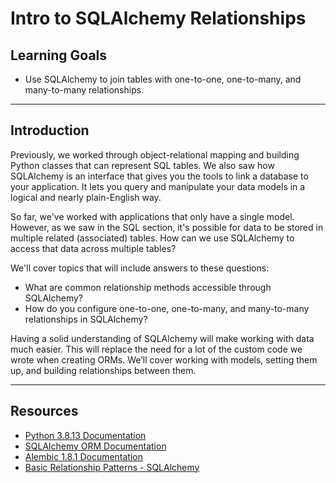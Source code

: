 # Intro to SQLAlchemy Relationships

## Learning Goals

- Use SQLAlchemy to join tables with one-to-one, one-to-many, and
  many-to-many relationships.

***

## Introduction

Previously, we worked through object-relational mapping and building Python
classes that can represent SQL tables. We also saw how SQLAlchemy is an
interface that gives you the tools to link a database to your application. It
lets you query and manipulate your data models in a logical and nearly
plain-English way.

So far, we've worked with applications that only have a single model. However,
as we saw in the SQL section, it's possible for data to be stored in multiple
related (associated) tables. How can we use SQLAlchemy to access that data
across multiple tables?

We'll cover topics that will include answers to these questions:

- What are common relationship methods accessible through SQLAlchemy?
- How do you configure one-to-one, one-to-many, and many-to-many relationships
  in SQLAlchemy?

Having a solid understanding of SQLAlchemy will make working with data much
easier. This will replace the need for a lot of the custom code we wrote when
creating ORMs. We’ll cover working with models, setting them up, and building
relationships between them.

***

## Resources

- [Python 3.8.13 Documentation](https://docs.python.org/3/)
- [SQLAlchemy ORM Documentation](https://docs.sqlalchemy.org/en/14/orm/)
- [Alembic 1.8.1 Documentation](https://alembic.sqlalchemy.org/en/latest/)
- [Basic Relationship Patterns - SQLAlchemy](https://docs.sqlalchemy.org/en/14/orm/basic_relationships.html)
